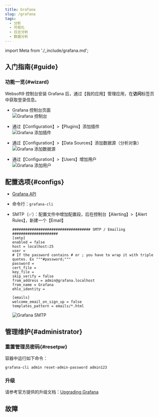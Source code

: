 ```yaml
---
title: Grafana
slug: /grafana
tags:
  - 分析
  - 可视化
  - 日志分析
  - 数据分析
---
```


import Meta from './_include/grafana.md';

<Meta name="meta" />

## 入门指南{#guide}

### 功能一览{#wizard}

Websoft9 控制台安装 Grafana 后，通过【我的应用】管理应用，在**访问**标签页中获取登录信息。  

- Grafana 控制台页面  
   ![Grafana 控制台](https://libs.websoft9.com/Websoft9/DocsPicture/en/grafana/grafana-dashboard-websoft9.png)

- 通过【Configuration】>【Plugins】添加插件  
   ![Grafana 添加插件](https://libs.websoft9.com/Websoft9/DocsPicture/en/grafana/grafana-plugins-websoft9.png)

- 通过【Configuration】>【Data Sources】添加数据源（分析对象）  
   ![Grafana 添加数据源](https://libs.websoft9.com/Websoft9/DocsPicture/en/grafana/grafana-datasource-websoft9.png)

- 通过【Configuration】>【Users】增加用户  
   ![Grafana 添加用户](https://libs.websoft9.com/Websoft9/DocsPicture/en/grafana/grafana-users-websoft9.png)

## 配置选项{#configs}

- [Grafana API](https://grafana.com/docs/grafana/latest/http_api)
- 命令行：`grafana-cli`
- SMTP（✅）：配置文件中增加配置段，后在控制台【Alerting】>【Alert Rules】，新建一个【Email】
   ```
   #################################### SMTP / Emailing #####################
   [smtp]
   enabled = false
   host = localhost:25
   user =
   # If the password contains # or ; you have to wrap it with triple quotes. Ex """#password;"""
   password =
   cert_file =
   key_file =
   skip_verify = false
   from_address = admin@grafana.localhost
   from_name = Grafana
   ehlo_identity =

   [emails]
   welcome_email_on_sign_up = false
   templates_pattern = emails/*.html
   ```

   ![Grafana SMTP](https://libs.websoft9.com/Websoft9/DocsPicture/en/grafana/grafana-sendmails-websoft9.png)

## 管理维护{#administrator}

### 重置管理员密码{#resetpw}

容器中运行如下命令：  

```
grafana-cli admin reset-admin-password admin123
```

### 升级

请参考官方提供的升级文档：[Upgrading Grafana](https://grafana.com/docs/installation/upgrading/)

## 故障